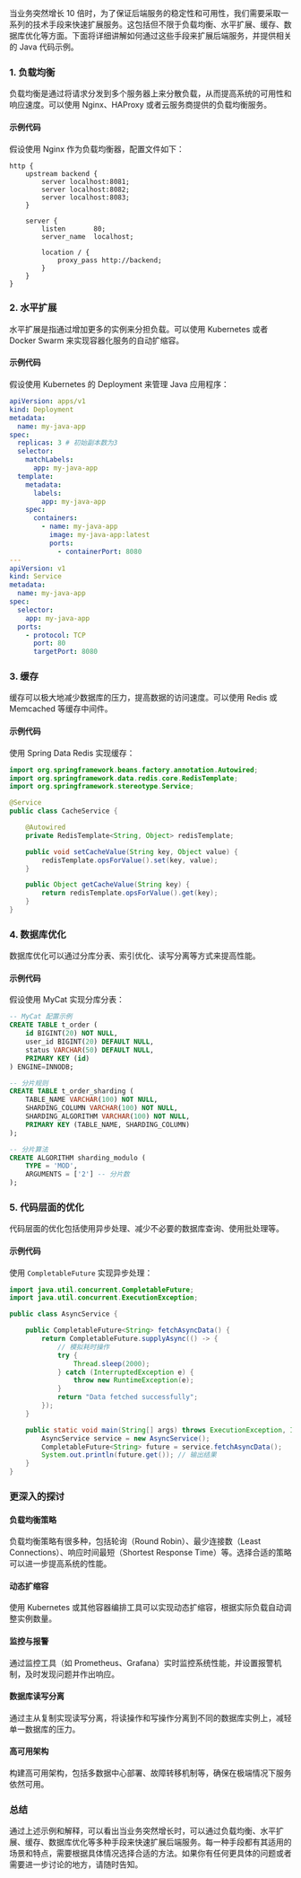 当业务突然增长 10 倍时，为了保证后端服务的稳定性和可用性，我们需要采取一系列的技术手段来快速扩展服务。这包括但不限于负载均衡、水平扩展、缓存、数据库优化等方面。下面将详细讲解如何通过这些手段来扩展后端服务，并提供相关的 Java 代码示例。

### 1. 负载均衡

负载均衡是通过将请求分发到多个服务器上来分散负载，从而提高系统的可用性和响应速度。可以使用 Nginx、HAProxy 或者云服务商提供的负载均衡服务。

#### 示例代码

假设使用 Nginx 作为负载均衡器，配置文件如下：

```nginx
http {
    upstream backend {
        server localhost:8081;
        server localhost:8082;
        server localhost:8083;
    }

    server {
        listen       80;
        server_name  localhost;

        location / {
            proxy_pass http://backend;
        }
    }
}
```

### 2. 水平扩展

水平扩展是指通过增加更多的实例来分担负载。可以使用 Kubernetes 或者 Docker Swarm 来实现容器化服务的自动扩缩容。

#### 示例代码

假设使用 Kubernetes 的 Deployment 来管理 Java 应用程序：

```yaml
apiVersion: apps/v1
kind: Deployment
metadata:
  name: my-java-app
spec:
  replicas: 3 # 初始副本数为3
  selector:
    matchLabels:
      app: my-java-app
  template:
    metadata:
      labels:
        app: my-java-app
    spec:
      containers:
        - name: my-java-app
          image: my-java-app:latest
          ports:
            - containerPort: 8080
---
apiVersion: v1
kind: Service
metadata:
  name: my-java-app
spec:
  selector:
    app: my-java-app
  ports:
    - protocol: TCP
      port: 80
      targetPort: 8080
```

### 3. 缓存

缓存可以极大地减少数据库的压力，提高数据的访问速度。可以使用 Redis 或 Memcached 等缓存中间件。

#### 示例代码

使用 Spring Data Redis 实现缓存：

```java
import org.springframework.beans.factory.annotation.Autowired;
import org.springframework.data.redis.core.RedisTemplate;
import org.springframework.stereotype.Service;

@Service
public class CacheService {

    @Autowired
    private RedisTemplate<String, Object> redisTemplate;

    public void setCacheValue(String key, Object value) {
        redisTemplate.opsForValue().set(key, value);
    }

    public Object getCacheValue(String key) {
        return redisTemplate.opsForValue().get(key);
    }
}
```

### 4. 数据库优化

数据库优化可以通过分库分表、索引优化、读写分离等方式来提高性能。

#### 示例代码

假设使用 MyCat 实现分库分表：

```sql
-- MyCat 配置示例
CREATE TABLE t_order (
    id BIGINT(20) NOT NULL,
    user_id BIGINT(20) DEFAULT NULL,
    status VARCHAR(50) DEFAULT NULL,
    PRIMARY KEY (id)
) ENGINE=INNODB;

-- 分片规则
CREATE TABLE t_order_sharding (
    TABLE_NAME VARCHAR(100) NOT NULL,
    SHARDING_COLUMN VARCHAR(100) NOT NULL,
    SHARDING_ALGORITHM VARCHAR(100) NOT NULL,
    PRIMARY KEY (TABLE_NAME, SHARDING_COLUMN)
);

-- 分片算法
CREATE ALGORITHM sharding_modulo (
    TYPE = 'MOD',
    ARGUMENTS = ['2'] -- 分片数
);
```

### 5. 代码层面的优化

代码层面的优化包括使用异步处理、减少不必要的数据库查询、使用批处理等。

#### 示例代码

使用 `CompletableFuture` 实现异步处理：

```java
import java.util.concurrent.CompletableFuture;
import java.util.concurrent.ExecutionException;

public class AsyncService {

    public CompletableFuture<String> fetchAsyncData() {
        return CompletableFuture.supplyAsync(() -> {
            // 模拟耗时操作
            try {
                Thread.sleep(2000);
            } catch (InterruptedException e) {
                throw new RuntimeException(e);
            }
            return "Data fetched successfully";
        });
    }

    public static void main(String[] args) throws ExecutionException, InterruptedException {
        AsyncService service = new AsyncService();
        CompletableFuture<String> future = service.fetchAsyncData();
        System.out.println(future.get()); // 输出结果
    }
}
```

### 更深入的探讨

#### 负载均衡策略

负载均衡策略有很多种，包括轮询（Round Robin）、最少连接数（Least Connections）、响应时间最短（Shortest Response Time）等。选择合适的策略可以进一步提高系统的性能。

#### 动态扩缩容

使用 Kubernetes 或其他容器编排工具可以实现动态扩缩容，根据实际负载自动调整实例数量。

#### 监控与报警

通过监控工具（如 Prometheus、Grafana）实时监控系统性能，并设置报警机制，及时发现问题并作出响应。

#### 数据库读写分离

通过主从复制实现读写分离，将读操作和写操作分离到不同的数据库实例上，减轻单一数据库的压力。

#### 高可用架构

构建高可用架构，包括多数据中心部署、故障转移机制等，确保在极端情况下服务依然可用。

### 总结

通过上述示例和解释，可以看出当业务突然增长时，可以通过负载均衡、水平扩展、缓存、数据库优化等多种手段来快速扩展后端服务。每一种手段都有其适用的场景和特点，需要根据具体情况选择合适的方法。如果你有任何更具体的问题或者需要进一步讨论的地方，请随时告知。
